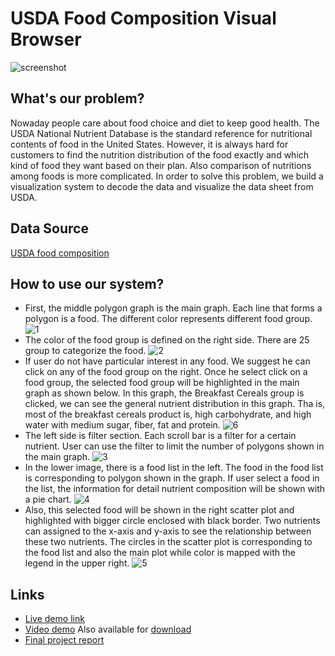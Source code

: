 # USDA Food Composition Visual Browser

![screenshot](https://github.com/NYU-CS6313-Fall16/USDA-14/blob/master/screenshot.PNG)

## What's our problem?
Nowaday people care about food choice and diet to keep good health.  The USDA National Nutrient Database is the standard reference for nutritional contents of food in the United States. However, it is always hard for customers to find the nutrition distribution of the food exactly and which kind of food they want based on their plan. Also comparison of nutritions among foods is more complicated. In order to solve this problem, we build a visualization system to decode the data and visualize the data sheet from USDA.


## Data Source
[USDA food composition](https://ndb.nal.usda.gov/ndb/search/list)

## How to use our system?
* First, the middle polygon graph is the main graph. Each line that forms a polygon is a food. The different color represents different food group.
![1](https://github.com/NYU-CS6313-Fall16/USDA-14/blob/master/imgs/screenshot1.png)
* The color of the food group is defined on the right side. There are 25 group to categorize the food.
![2](https://github.com/NYU-CS6313-Fall16/USDA-14/blob/master/imgs/screenshot2.png)
*   If user do not have particular interest in any food. We suggest he can click on any of the food group on the right. Once he select click on a food group, the selected food group will be highlighted in the main graph as shown below. In this graph, the Breakfast Cereals group is clicked, we can see the general nutrient distribution in this graph. Tha is, most of the breakfast cereals product is, high carbohydrate, and high water with medium sugar, fiber, fat and protein.
![6](https://github.com/NYU-CS6313-Fall16/USDA-14/blob/master/imgs/screenshot6.png)
* The left side is filter section. Each scroll bar is a filter for a certain nutrient. User can use the filter to limit the number of polygons shown in the main graph. 
![3](https://github.com/NYU-CS6313-Fall16/USDA-14/blob/master/imgs/screenshot3.png)
* In the lower image, there is a food list in the left. The food in the food list is corresponding to polygon shown in the graph. If user select a food in the list, the information for detail nutrient composition will be shown with a pie chart. 
![4](https://github.com/NYU-CS6313-Fall16/USDA-14/blob/master/imgs/screenshot4.png)
* Also, this selected food will be shown in the right scatter plot and highlighted with bigger circle enclosed with black border. Two nutrients can assigned to the x-axis and y-axis to see the relationship between these two nutrients. The circles in the scatter plot is corresponding to the food list and also the main plot while color is mapped with the legend in the upper right.
![5](https://github.com/NYU-CS6313-Fall16/USDA-14/blob/master/imgs/screenshot5.png)

## Links
* [Live demo link](https://ginli.github.io/USDA-14/visual-browser-1.0/dashboard-page/)
* [Video demo](https://vimeo.com/196918216) Also available for [download](https://github.com/NYU-CS6313-Fall16/USDA-14/blob/master/video-demo.mp4)
* [Final project report](https://drive.google.com/file/d/0B0md3S9CvhRRLXdxZGtVWEg0Vjg/view)
